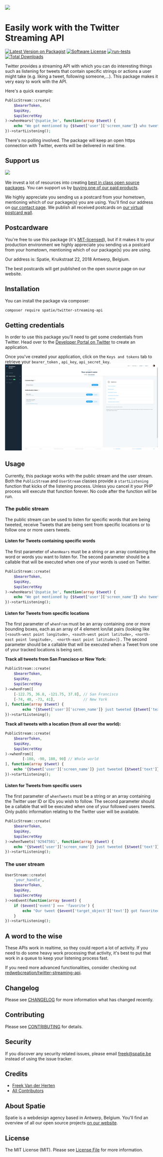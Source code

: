 
[<img src="https://github-ads.s3.eu-central-1.amazonaws.com/support-ukraine.svg?t=1" />](https://supportukrainenow.org)

# Easily work with the Twitter Streaming API

[![Latest Version on Packagist](https://img.shields.io/packagist/v/spatie/twitter-streaming-api.svg?style=flat-square)](https://packagist.org/packages/spatie/twitter-streaming-api)
[![Software License](https://img.shields.io/badge/license-MIT-brightgreen.svg?style=flat-square)](LICENSE.md)
[![run-tests](https://github.com/spatie/twitter-streaming-api/actions/workflows/run-tests.yml/badge.svg)](https://github.com/spatie/twitter-streaming-api/actions/workflows/run-tests.yml)
[![Total Downloads](https://img.shields.io/packagist/dt/spatie/twitter-streaming-api.svg?style=flat-square)](https://packagist.org/packages/spatie/twitter-streaming-api)

Twitter provides a streaming API with which you can do interesting things such as listening for tweets that contain
specific strings or actions a user might take (e.g. liking a tweet, following someone,...). This package makes it very
easy to work with the API.

Here's a quick example:

```php
PublicStream::create(
    $bearerToken,
    $apiKey,
    $apiSecretKey
)->whenHears('@spatie_be', function(array $tweet) {
    echo "We got mentioned by {$tweet['user']['screen_name']} who tweeted {$tweet['text']}";
})->startListening();
```

There's no polling involved. The package will keep an open https connection with Twitter, events will be delivered in
real time.

## Support us

[<img src="https://github-ads.s3.eu-central-1.amazonaws.com/twitter-streaming-api.jpg?t=1" width="419px" />](https://spatie.be/github-ad-click/twitter-streaming-api)

We invest a lot of resources into creating [best in class open source packages](https://spatie.be/open-source). You can
support us by [buying one of our paid products](https://spatie.be/open-source/support-us).

We highly appreciate you sending us a postcard from your hometown, mentioning which of our package(s) you are using.
You'll find our address on [our contact page](https://spatie.be/about-us). We publish all received postcards
on [our virtual postcard wall](https://spatie.be/open-source/postcards).

## Postcardware

You're free to use this package (it's [MIT-licensed](LICENSE.md)), but if it makes it to your production environment we
highly appreciate you sending us a postcard from your hometown, mentioning which of our package(s) you are using.

Our address is: Spatie, Kruikstraat 22, 2018 Antwerp, Belgium.

The best postcards will get published on the open source page on our website.

## Installation

You can install the package via composer:

``` bash
composer require spatie/twitter-streaming-api
```

## Getting credentials

In order to use this package you'll need to get some credentials from Twitter. Head over to
the [Developer Portal on Twitter](https://developer.twitter.com/) to create an application.

Once you've created your application, click on the `Keys and tokens` tab to retrieve your `bearer_token`
, `api_key`, `api_secret_key`.
![Keys and tokens tab on Twitter](docs/tokens.png)

## Usage

Currently, this package works with the public stream and the user stream. Both the `PublicStream` and `UserStream`
classes provide a `startListening` function that kicks of the listening process. Unless you cancel it your PHP process
will execute that function forever. No code after the function will be run.

### The public stream

The public stream can be used to listen for specific words that are being tweeted, receive Tweets that are being sent
from specific locations or to follow one or more users tweets.

#### Listen for Tweets containing specific words

The first parameter of `whenHears` must be a string or an array containing the word or words you want to listen for. The
second parameter should be a callable that will be executed when one of your words is used on Twitter.

```php
PublicStream::create(
    $bearerToken,
    $apiKey,
    $apiSecretKey
)->whenHears('@spatie_be', function(array $tweet) {
    echo "We got mentioned by {$tweet['user']['screen_name']} who tweeted {$tweet['text']}";
})->startListening();
```

#### Listen for Tweets from specific locations

The first parameter of `whenFrom` must be an array containing one or more bounding boxes, each as an array of 4 element
lon/lat pairs (looking
like `[<south-west point longitude>, <south-west point latitude>, <north-east point longitude>,  <north-east point latitude>]`)
. The second parameter should be a callable that will be executed when a Tweet from one of your tracked locations is
being sent.

**Track all tweets from San Francisco or New York:**

```php
PublicStream::create(
    $bearerToken,
    $apiKey,
    $apiSecretKey
)->whenFrom([
    [-122.75, 36.8, -121.75, 37.8], // San Francisco
    [-74, 40, -73, 41],             // New York
], function(array $tweet) {
        echo "{$tweet['user']['screen_name']} just tweeted {$tweet['text']} from SF or NYC";
})->startListening();
```

**Track all tweets with a location (from all over the world):**

```php
PublicStream::create(
    $bearerToken,
    $apiKey,
    $apiSecretKey
)->whenFrom([
        [-180, -90, 180, 90] // Whole world
], function(array $tweet) {
    echo "{$tweet['user']['screen_name']} just tweeted {$tweet['text']} with a location attached";
})->startListening();
```

#### Listen for Tweets from specific users

The first parameter of `whenTweets` must be a string or an array containing the Twitter user ID or IDs you wish to
follow. The second parameter should be a callable that will be executed when one of your followed users tweets. Only
public information relating to the Twitter user will be available.

```php
PublicStream::create(
    $bearerToken,
    $apiKey,
    $apiSecretKey
)->whenTweets('92947501', function(array $tweet) {
    echo "{$tweet['user']['screen_name']} just tweeted {$tweet['text']}";
})->startListening();
```

### The user stream

```php
UserStream::create(
    'your_handle',
    $bearerToken,
    $apiKey,
    $apiSecretKey
)->onEvent(function(array $event) {
    if ($event['event'] === 'favorite') {
        echo "Our tweet {$event['target_object']['text']} got favorited by {$event['source']['screen_name']}";
    }
})->startListening();
```

## A word to the wise

These APIs work in realtime, so they could report a lot of activity. If you need to do some heavy work processing that
activity, it's best to put that work in a queue to keep your listening process fast.

If you need more advanced functionalities, consider checking
out [redwebcreation/twitter-streaming-api](https://github.com/redwebcreation/twitter-streaming-api).

## Changelog

Please see [CHANGELOG](CHANGELOG.md) for more information what has changed recently.

## Contributing

Please see [CONTRIBUTING](CONTRIBUTING.md) for details.

## Security

If you discover any security related issues, please email freek@spatie.be instead of using the issue tracker.

## Credits

- [Freek Van der Herten](https://github.com/freekmurze)
- [All Contributors](../../contributors)

## About Spatie

Spatie is a webdesign agency based in Antwerp, Belgium. You'll find an overview of all our open source
projects [on our website](https://spatie.be/opensource).

## License

The MIT License (MIT). Please see [License File](LICENSE.md) for more information.

